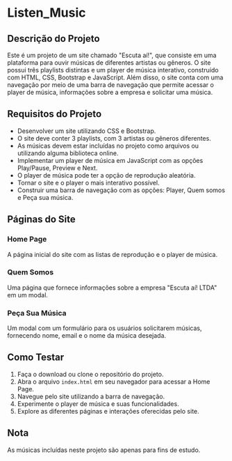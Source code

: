 # Listen_Music

## Descrição do Projeto
Este é um projeto de um site chamado "Escuta aí!", que consiste em uma plataforma para ouvir músicas de diferentes artistas ou gêneros. O site possui três playlists distintas e um player de música interativo, construído com HTML, CSS, Bootstrap e JavaScript. Além disso, o site conta com uma navegação por meio de uma barra de navegação que permite acessar o player de música, informações sobre a empresa e solicitar uma música.

## Requisitos do Projeto
- Desenvolver um site utilizando CSS e Bootstrap.
- O site deve conter 3 playlists, com 3 artistas ou gêneros diferentes.
- As músicas devem estar incluídas no projeto como arquivos ou utilizando alguma biblioteca online.
- Implementar um player de música em JavaScript com as opções Play/Pause, Preview e Next.
- O player de música pode ter a opção de reprodução aleatória.
- Tornar o site e o player o mais interativo possível.
- Construir uma barra de navegação com as opções: Player, Quem somos e Peça sua música.

## Páginas do Site

### Home Page
A página inicial do site com as listas de reprodução e o player de música.

### Quem Somos
Uma página que fornece informações sobre a empresa "Escuta aí! LTDA" em um modal.

### Peça Sua Música
Um modal com um formulário para os usuários solicitarem músicas, fornecendo nome, email e o nome da música desejada.

## Como Testar
1. Faça o download ou clone o repositório do projeto.
2. Abra o arquivo `index.html` em seu navegador para acessar a Home Page.
3. Navegue pelo site utilizando a barra de navegação.
4. Experimente o player de música e suas funcionalidades.
5. Explore as diferentes páginas e interações oferecidas pelo site.

## Nota
As músicas incluídas neste projeto são apenas para fins de estudo.
